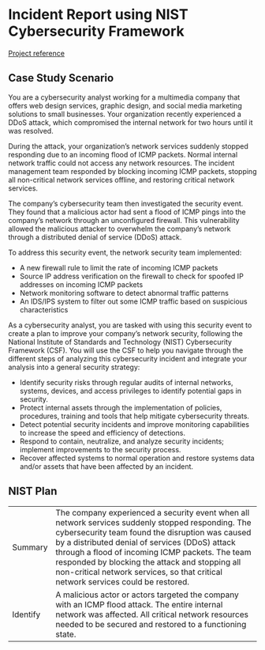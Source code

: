 # Incident Report using NIST Cybersecurity Framework
[Project reference](https://www.coursera.org/learn/networks-and-network-security?specialization=google-cybersecurity)

## Case Study Scenario
You are a cybersecurity analyst working for a multimedia company that offers web design services, graphic design, and social media marketing solutions to small businesses. Your organization recently experienced a DDoS attack, which compromised the internal network for two hours until it was resolved.

During the attack, your organization’s network services suddenly stopped responding due to an incoming flood of ICMP packets. Normal internal network traffic could not access any network resources. The incident management team responded by blocking incoming ICMP packets, stopping all non-critical network services offline, and restoring critical network services. 

The company’s cybersecurity team then investigated the security event. They found that a malicious actor had sent a flood of ICMP pings into the company’s network through an unconfigured firewall. This vulnerability allowed the malicious attacker to overwhelm the company’s network through a distributed denial of service (DDoS) attack. 

To address this security event, the network security team implemented: 

- A new firewall rule to limit the rate of incoming ICMP packets
- Source IP address verification on the firewall to check for spoofed IP addresses on incoming ICMP packets
- Network monitoring software to detect abnormal traffic patterns
- An IDS/IPS system to filter out some ICMP traffic based on suspicious characteristics

As a cybersecurity analyst, you are tasked with using this security event to create a plan to improve your company’s network security, following the National Institute of Standards and Technology (NIST) Cybersecurity Framework (CSF). You will use the CSF to help you navigate through the different steps of analyzing this cybersecurity incident and integrate your analysis into a general security strategy:

- Identify security risks through regular audits of internal networks, systems, devices, and access privileges to identify potential gaps in security.
- Protect internal assets through the implementation of policies, procedures, training and tools that help mitigate cybersecurity threats.
- Detect potential security incidents and improve monitoring capabilities to increase the speed and efficiency of detections.
- Respond to contain, neutralize, and analyze security incidents; implement improvements to the security process.
- Recover affected systems to normal operation and restore systems data and/or assets that have been affected by an incident. 

## NIST Plan
|||
|---|---|
|Summary|The company experienced a security event when all network services suddenly stopped responding. The cybersecurity team found the disruption was caused by a distributed denial of services (DDoS) attack through a flood of incoming ICMP packets. The team responded by blocking the attack and stopping all non-critical network services, so that critical network services could be restored.|
|Identify|A malicious actor or actors targeted the company with an ICMP flood attack. The entire internal network was affected. All critical network resources needed to be secured and restored to a functioning state.|

